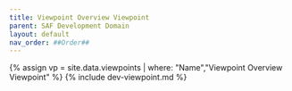 ```yaml
---
title: Viewpoint Overview Viewpoint
parent: SAF Development Domain
layout: default
nav_order: ##Order##
---
```

{% assign vp = site.data.viewpoints | where: "Name","Viewpoint Overview Viewpoint" %}
{% include dev-viewpoint.md %}